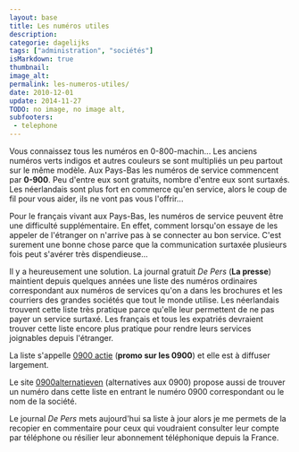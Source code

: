 ```yaml
---
layout: base
title: Les numéros utiles
description: 
categorie: dagelijks
tags: ["administration", "sociétés"]
isMarkdown: true
thumbnail: 
image_alt: 
permalink: les-numeros-utiles/
date: 2010-12-01
update: 2014-11-27
TODO: no image, no image alt, 
subfooters:
 - telephone
---
```




Vous connaissez tous les numéros en 0-800-machin... Les anciens numéros verts indigos et autres couleurs se sont multipliés un peu partout sur le même modèle. Aux Pays-Bas les numéros de service commencent par **0-900**. Peu d'entre eux sont gratuits, nombre d'entre eux sont surtaxés. Les néerlandais sont plus fort en commerce qu'en service, alors le coup de fil pour vous aider, ils ne vont pas vous l'offrir...

<!--excerpt-->

Pour le français vivant aux Pays-Bas, les numéros de service peuvent être une difficulté supplémentaire. En effet, comment lorsqu'on essaye de les appeler de l'étranger on n'arrive pas à se connecter au bon service. C'est surement une bonne chose parce que la communication surtaxée plusieurs fois peut s'avérer très dispendieuse...

Il y a heureusement une solution. La journal gratuit *De Pers* (**La presse**) maintient depuis quelques années une liste des numéros ordinaires correspondant aux numéros de services qu'on a dans les brochures et les courriers des grandes sociétés que tout le monde utilise. Les néerlandais trouvent cette liste très pratique parce qu'elle leur permettent de ne pas payer un service surtaxé. Les français et tous les expatriés devraient trouver cette liste encore plus pratique pour rendre leurs services joignables depuis l'étranger.

La liste s'appelle [0900 actie](http://www.depers.nl/0900) (**promo sur les 0900**) et elle est à diffuser largement.

Le site [0900alternatieven](http://www.0900alternatieven.nl/) (alternatives aux 0900) propose aussi de trouver un numéro dans cette liste en entrant le numéro 0900 correspondant ou le nom de la société.

Le journal *De Pers* mets aujourd'hui sa liste à jour alors je me permets de la recopier en commentaire pour ceux qui voudraient consulter leur compte par téléphone ou résilier leur abonnement téléphonique depuis la France.

